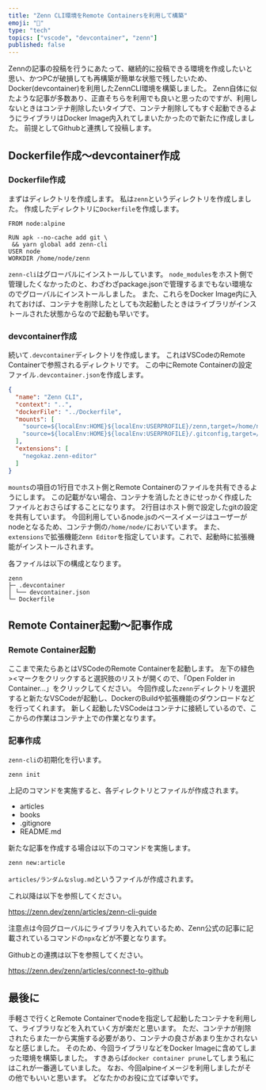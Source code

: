 ```yaml
---
title: "Zenn CLI環境をRemote Containersを利用して構築"
emoji: "🐥"
type: "tech"
topics: ["vscode", "devcontainer", "zenn"]
published: false
---
```


Zennの記事の投稿を行うにあたって、継続的に投稿できる環境を作成したいと思い、かつPCが破損しても再構築が簡単な状態で残したいため、Docker(devcontainer)を利用したZennCLI環境を構築しました。
Zenn自体に似たような記事が多数あり、正直そちらを利用でも良いと思ったのですが、利用しないときはコンテナ削除したいタイプで、コンテナ削除してもすぐ起動できるようにライブラリはDocker Image内入れてしまいたかったので新たに作成しました。
前提としてGithubと連携して投稿します。

## Dockerfile作成〜devcontainer作成

### Dockerfile作成

まずはディレクトリを作成します。
私は`zenn`というディレクトリを作成しました。
作成したディレクトリに`Dockerfile`を作成します。
```docker:Dockerfile
FROM node:alpine

RUN apk --no-cache add git \
 && yarn global add zenn-cli
USER node
WORKDIR /home/node/zenn
```

`zenn-cli`はグローバルにインストールしています。
`node_modules`をホスト側で管理したくなかったのと、わざわざpackage.jsonで管理するまでもない環境なのでグローバルにインストールしました。
また、これらをDocker Image内に入れておけば、コンテナを削除したとしても次起動したときはライブラリがインストールされた状態からなので起動も早いです。

### devcontainer作成

続いて`.devcontainer`ディレクトリを作成します。
これはVSCodeのRemote Containerで参照されるディレクトリです。
この中にRemote Containerの設定ファイル`.devcontainer.json`を作成します。

```json:.devcontainer.json
{
  "name": "Zenn CLI",
  "context": "..",
  "dockerFile": "../Dockerfile",
  "mounts": [ 
    "source=${localEnv:HOME}${localEnv:USERPROFILE}/zenn,target=/home/node/zenn,type=bind",
    "source=${localEnv:HOME}${localEnv:USERPROFILE}/.gitconfig,target=/home/node/.gitconfig,type=bind"
  ],
  "extensions": [
    "negokaz.zenn-editor"
  ]
}
```

`mounts`の項目の1行目でホスト側とRemote Containerのファイルを共有できるようにします。
この記載がない場合、コンテナを消したときにせっかく作成したファイルとおさらばすることになります。
2行目はホスト側で設定したgitの設定を共有しています。
今回利用しているnode.jsのベースイメージはユーザーがnodeとなるため、コンテナ側の`/home/node/`においています。
また、`extensions`で拡張機能`Zenn Editor`を指定しています。これで、起動時に拡張機能がインストールされます。

各ファイルは以下の構成となります。

```
zenn
├─ .devcontainer
│ └── devcontainer.json
└─ Dockerfile
```

## Remote Container起動〜記事作成

### Remote Container起動

ここまで来たらあとはVSCodeのRemote Containerを起動します。
左下の緑色><マークをクリックすると選択肢のリストが開くので、「Open Folder in Container...」をクリックしてください。
今回作成した`zenn`ディレクトリを選択すると新たなVSCodeが起動し、DockerのBuildや拡張機能のダウンロードなどを行ってくれます。
新しく起動したVSCodeはコンテナに接続しているので、ここからの作業はコンテナ上での作業となります。

### 記事作成

`zenn-cli`の初期化を行います。

```sh
zenn init
```

上記のコマンドを実施すると、各ディレクトリとファイルが作成されます。

- articles
- books
- .gitignore
- README.md

新たな記事を作成する場合は以下のコマンドを実施します。

```sh
zenn new:article
```

`articles/ランダムなslug.md`というファイルが作成されます。

これ以降は以下を参照してください。

https://zenn.dev/zenn/articles/zenn-cli-guide

注意点は今回グローバルにライブラリを入れているため、Zenn公式の記事に記載されているコマンドの`npx`などが不要となります。

Githubとの連携は以下を参照してください。

https://zenn.dev/zenn/articles/connect-to-github

## 最後に

手軽さで行くとRemote Containerでnodeを指定して起動したコンテナを利用して、ライブラリなどを入れていく方が楽だと思います。
ただ、コンテナが削除されたらまた一から実施する必要があり、コンテナの良さがあまり生かされないなと感じました。
そのため、今回ライブラリなどをDocker Imageに含めてしまった環境を構築しました。
すきあらば`docker container prune`してしまう私にはこれが一番適していました。
なお、今回alpineイメージを利用しましたがその他でもいいと思います。
どなたかのお役に立てば幸いです。
